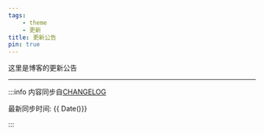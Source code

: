 ```yaml
---
tags:
    - theme
    - 更新
title: 更新公告
pin: true
---
```


这里是博客的更新公告

---

:::info
内容同步自[CHANGELOG](https://github.com/open17/vitepress-theme-open17/blob/template/CHANGELOG.md)

最新同步时间: {{ Date()}}

:::

<!--@include: @/../CHANGELOG.md -->